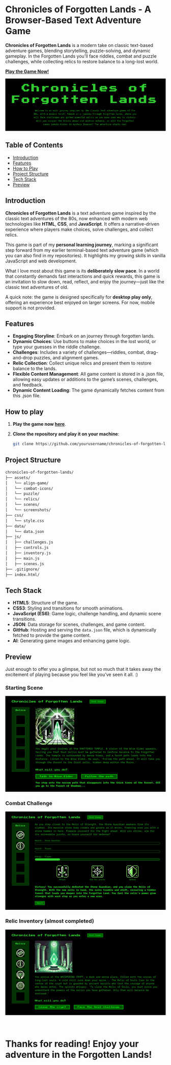 # Chronicles of Forgotten Lands - A Browser-Based Text Adventure Game

**Chronicles of Forgotten Lands** is a modern take on classic text-based adventure games, blending storytelling, puzzle-solving, and dynamic gameplay. In the Forgotten Lands you'll face riddles, combat and puzzle challenges, while collecting relics to restore balance to a long-lost world.

**[Play the Game Now!](https://diecatiamonteiro.github.io/text-adventure-game-browser/)**

![Game Banner](./assets/screenshots/game-banner.png)

## Table of Contents

- [Introduction](#introduction)
- [Features](#features)
- [How to Play](#how-to-play)
- [Project Structure](#project-structure)
- [Tech Stack](#tech-stack)
- [Preview](#preview)


## Introduction

**Chronicles of Forgotten Lands** is a text adventure game inspired by the classic text adventures of the 80s, now enhanced with modern web technologies like **HTML**, **CSS**, and **JavaScript**. It offers a narrative-driven experience where players make choices, solve challenges, and collect relics.

This game is part of my **personal learning journey**, marking a significant step forward from my earlier terminal-based text adventure game (which you can also find in my repositories). It highlights my growing skills in vanilla JavaScript and web development.

What I love most about this game is its **deliberately slow pace**. In a world that constantly demands fast interactions and quick rewards, this game is an invitation to slow down, read, reflect, and enjoy the journey—just like the classic text adventures of old. 

A quick note: the game is designed specifically for **desktop play only**, offering an experience best enjoyed on larger screens. For now, mobile support is not provided.


## Features

- **Engaging Storyline**: Embark on an journey through forgotten lands.
- **Dynamic Choices**: Use buttons to make choices in the lost world, or type your guesses in the riddle challenge.
- **Challenges**: Includes a variety of challenges—riddles, combat, drag-and-drop puzzles, and alignment games.
- **Relic Collection**: Collect unique relics and present them to restore balance to the lands.   
- **Flexible Content Management**: All game content is stored in a .json file, allowing easy updates or additions to the game’s scenes, challenges, and feedback.
- **Dynamic Content Loading**: The game dynamically fetches content from this .json file.


## How to play

1. **Play the game now [here](https://diecatiamonteiro.github.io/text-adventure-game-browser/)**.


2. **Clone the repository and play it on your machine**:

   ```bash
   git clone https://github.com/yourusername/chronicles-of-forgotten-lands.git
   ```


## Project Structure

```bash
chronicles-of-forgotten-lands/
├── assets/
│   └── align-game/
│   └── combat-icons/
│   └── puzzle/
│   └── relics/
│   └── scenes/
│   └── screenshots/
├── css/
│   └── style.css 
├── data/
│   └── data.json
├── js/
│   ├── challenges.js
│   ├── controls.js
│   ├── inventory.js
│   ├── main.js
│   ├── scenes.js
├── .gitignore/
├── index.html/ 
```

## Tech Stack

- **HTML5**: Structure of the game.
- **CSS3**: Styling and transitions for smooth animations.
- **JavaScript (ES6)**: Game logic, challenge handling, and dynamic scene transitions.
- **JSON**: Data storage for scenes, challenges, and game content.
- **GitHub**: Hosting and serving the `data.json` file, which is dynamically fetched to provide the game content.
- **AI**: Generating game images and enhancing game logic.

## Preview

Just enough to offer you a glimpse, but not so much that it takes away the excitement of playing because you feel like you’ve seen it all. :)

### Starting Scene

![Scene 1](./assets/screenshots/scene1.png)

### Combat Challenge

![Combat Challenge](./assets/screenshots/combat-challenge.png)

### Relic Inventory (almost completed)

![Relic Inventory](./assets/screenshots/relic-inventory.png)


<br>

# Thanks for reading! Enjoy your adventure in the Forgotten Lands!


